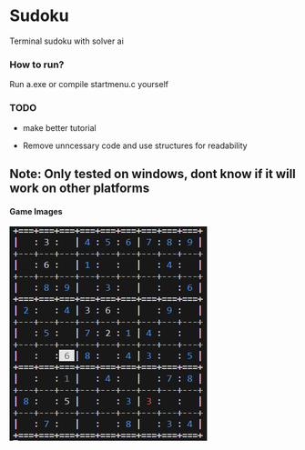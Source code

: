 # Sudoku

Terminal sudoku with solver ai  
### How to run?
Run a.exe or compile startmenu.c  yourself

### TODO

- make better tutorial

- Remove unncessary code and use structures for readability  

## Note: Only tested on windows, dont know if it will work on other platforms

#### Game Images

![Alt text](./board.png)
